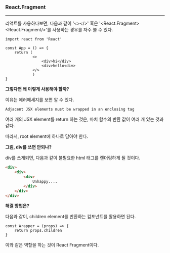 ### React.Fragment

---



리액트를 사용하다보면, 다음과 같이 '<></>' 혹은 '<React.Fragment><React.Fragment/>'를 사용하는 경우를 자주 볼 수 있다.

```react
import react from 'React'

const App = () => {
    return (
        	<>
    			<div>hi</div>
    			<div>hello<div>
        	</>
            )
}
```



<strong>그렇다면 왜 이렇게 사용해야 할까?</strong>

이유는 에러메세지를 보면 알 수 있다.

```
Adjacent JSX elements must be wrapped in an enclosing tag
```

여러 개의 JSX element를 return 하는 것은, 마치 함수의 반환 값이 여러 개 있는 것과 같다.

따라서, root element에 하나로 담아야 한다.



<strong>그럼, div를 쓰면 안되나?</strong>

div를 쓰게되면, 다음과 같이 불필요한 html 태그를 렌더링하게 될 것이다.

```html
<div>
    <div>
    	<div>
            Unhappy....
        </div>
    </div>
</div>
```



<strong>해결 방법은?</strong>

다음과 같이, children element를 반환하는 컴포넌트를 활용하면 된다.

```react
const Wrapper = (props) => {
	return props.children
}
```

이와 같은 역할을 하는 것이 React Fragment이다.